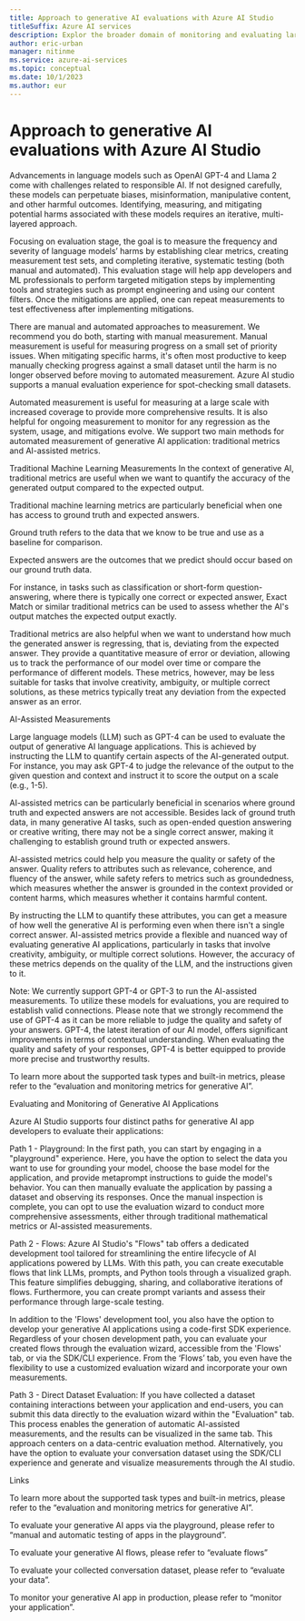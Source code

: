 ```yaml
---
title: Approach to generative AI evaluations with Azure AI Studio
titleSuffix: Azure AI services
description: Explor the broader domain of monitoring and evaluating large language models through the establishment of precise metrics, the development of test sets for measurement, and the implementation of iterative testing.
author: eric-urban
manager: nitinme
ms.service: azure-ai-services
ms.topic: conceptual
ms.date: 10/1/2023
ms.author: eur
---
```


# Approach to generative AI evaluations with Azure AI Studio

Advancements in language models such as OpenAI GPT-4 and Llama 2 come with challenges related to responsible AI. If not designed carefully, these models can perpetuate biases, misinformation, manipulative content, and other harmful outcomes. Identifying, measuring, and mitigating potential harms associated with these models requires an iterative, multi-layered approach.  

Focusing on evaluation stage, the goal is to measure the frequency and severity of language models’ harms by establishing clear metrics, creating measurement test sets, and completing iterative, systematic testing (both manual and automated). This evaluation stage will help app developers and ML professionals to perform targeted mitigation steps by implementing tools and strategies such as prompt engineering and using our content filters. Once the mitigations are applied, one can repeat measurements to test effectiveness after implementing mitigations. 

There are manual and automated approaches to measurement. We recommend you do both, starting with manual measurement. Manual measurement is useful for measuring progress on a small set of priority issues. When mitigating specific harms, it's often most productive to keep manually checking progress against a small dataset until the harm is no longer observed before moving to automated measurement. Azure AI studio supports a manual evaluation experience for spot-checking small datasets.  

 

Automated measurement is useful for measuring at a large scale with increased coverage to provide more comprehensive results. It is also helpful for ongoing measurement to monitor for any regression as the system, usage, and mitigations evolve. We support two main methods for automated measurement of generative AI application: traditional metrics and AI-assisted metrics. 
 

Traditional Machine Learning Measurements 
 In the context of generative AI, traditional metrics are useful when we want to quantify the accuracy of the generated output compared to the expected output. 
 
Traditional machine learning metrics are particularly beneficial when one has access to ground truth and expected answers.  

Ground truth refers to the data that we know to be true and use as a baseline for comparison.  

Expected answers are the outcomes that we predict should occur based on our ground truth data.  

For instance, in tasks such as classification or short-form question-answering, where there is typically one correct or expected answer, Exact Match or similar traditional metrics can be used to assess whether the AI's output matches the expected output exactly. 

Traditional metrics are also helpful when we want to understand how much the generated answer is regressing, that is, deviating from the expected answer. They provide a quantitative measure of error or deviation, allowing us to track the performance of our model over time or compare the performance of different models. These metrics, however, may be less suitable for tasks that involve creativity, ambiguity, or multiple correct solutions, as these metrics typically treat any deviation from the expected answer as an error. 

AI-Assisted Measurements 

Large language models (LLM) such as GPT-4 can be used to evaluate the output of generative AI language applications. This is achieved by instructing the LLM to quantify certain aspects of the AI-generated output. For instance, you may ask GPT-4 to judge the relevance of the output to the given question and context and instruct it to score the output on a scale (e.g., 1-5).  

AI-assisted metrics can be particularly beneficial in scenarios where ground truth and expected answers are not accessible. Besides lack of ground truth data, in many generative AI tasks, such as open-ended question answering or creative writing, there may not be a single correct answer, making it challenging to establish ground truth or expected answers.  

AI-assisted metrics could help you measure the quality or safety of the answer. Quality refers to attributes such as relevance, coherence, and fluency of the answer, while safety refers to metrics such as groundedness, which measures whether the answer is grounded in the context provided or content harms, which measures whether it contains harmful content.  

By instructing the LLM to quantify these attributes, you can get a measure of how well the generative AI is performing even when there isn't a single correct answer. AI-assisted metrics provide a flexible and nuanced way of evaluating generative AI applications, particularly in tasks that involve creativity, ambiguity, or multiple correct solutions. However, the accuracy of these metrics depends on the quality of the LLM, and the instructions given to it. 

 

Note: We currently support GPT-4 or GPT-3 to run the AI-assisted measurements.  To utilize these models for evaluations, you are required to establish valid connections. Please note that we strongly recommend the use of GPT-4 as it can be more reliable to judge the quality and safety of your answers. GPT-4, the latest iteration of our AI model, offers significant improvements in terms of contextual understanding. When evaluating the quality and safety of your responses, GPT-4 is better equipped to provide more precise and trustworthy results. 

 

To learn more about the supported task types and built-in metrics, please refer to the “evaluation and monitoring metrics for generative AI”. 

 

 

Evaluating and Monitoring of Generative AI Applications 

 

Azure AI Studio supports four distinct paths for generative AI app developers to evaluate their applications:  

 

Path 1 - Playground: In the first path, you can start by engaging in a "playground" experience. Here, you have the option to select the data you want to use for grounding your model, choose the base model for the application, and provide metaprompt instructions to guide the model's behavior. You can then manually evaluate the application by passing a dataset and observing its responses. Once the manual inspection is complete, you can opt to use the evaluation wizard to conduct more comprehensive assessments, either through traditional mathematical metrics or AI-assisted measurements.  

Path 2 - Flows: Azure AI Studio's "Flows" tab offers a dedicated development tool tailored for streamlining the entire lifecycle of AI applications powered by LLMs. With this path, you can create executable flows that link LLMs, prompts, and Python tools through a visualized graph. This feature simplifies debugging, sharing, and collaborative iterations of flows. Furthermore, you can create prompt variants and assess their performance through large-scale testing.  

 

In addition to the 'Flows' development tool, you also have the option to develop your generative AI applications using a code-first SDK experience. Regardless of your chosen development path, you can evaluate your created flows through the evaluation wizard, accessible from the 'Flows' tab, or via the SDK/CLI experience. From the ‘Flows’ tab, you even have the flexibility to use a customized evaluation wizard and incorporate your own measurements. 

 

Path 3 - Direct Dataset Evaluation: If you have collected a dataset containing interactions between your application and end-users, you can submit this data directly to the evaluation wizard within the "Evaluation" tab. This process enables the generation of automatic AI-assisted measurements, and the results can be visualized in the same tab. This approach centers on a data-centric evaluation method. Alternatively, you have the option to evaluate your conversation dataset using the SDK/CLI experience and generate and visualize measurements through the AI studio. 

 

Links 

To learn more about the supported task types and built-in metrics, please refer to the “evaluation and monitoring metrics for generative AI”. 

To evaluate your generative AI apps via the playground, please refer to “manual and automatic testing of apps in the playground”. 

To evaluate your generative AI flows, please refer to “evaluate flows” 

To evaluate your collected conversation dataset, please refer to “evaluate your data”. 

To monitor your generative AI app in production, please refer to “monitor your application”. 

 

 

 

 